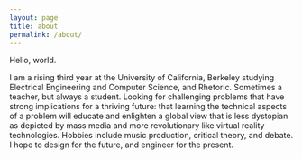 ```yaml
---
layout: page
title: about
permalink: /about/
---
```


Hello, world.

I am a rising third year at the University of California, Berkeley studying Electrical Engineering and Computer Science, and Rhetoric. Sometimes a teacher, but always a student. Looking for challenging problems that have strong implications for a thriving future: that learning the technical aspects of a problem will educate and enlighten a global view that is less dystopian as depicted by mass media and more revolutionary like virtual reality technologies. Hobbies include music production, critical theory, and debate. I hope to design for the future, and engineer for the present.
